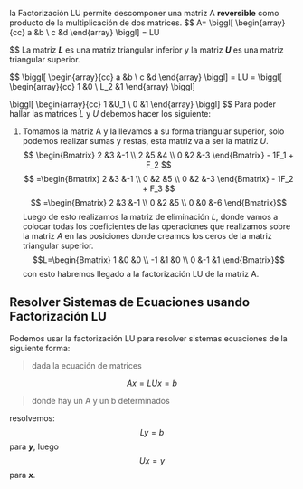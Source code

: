 la Factorización LU permite descomponer una matriz A **reversible** como producto de la multiplicación de dos matrices.
$$
A=
\biggl[
\begin{array}{cc}
a &b \\
c &d
\end{array}
\biggl]
= LU

$$
La matriz ***L*** es una matriz triangular inferior y la matriz ***U*** es una matriz triangular superior.

$$
\biggl[
\begin{array}{cc}
a &b \\
c &d
\end{array}
\biggl]
= LU = 
\biggl[
\begin{array}{cc}
1 &0 \\
L_2 &1
\end{array}
\biggl]

\biggl[
\begin{array}{cc}
1 &U_1 \\
0 &1
\end{array}
\biggl]
$$
Para poder hallar las matrices $L$ y $U$ debemos hacer los siguiente:

1. Tomamos la matriz A y la llevamos a su forma triangular superior, solo podemos realizar sumas y restas, esta matriz va a ser la matriz $U$.
$$
\begin{Bmatrix}
2 &3 &-1 \\
2 &5 &4 \\
0 &2 &-3
\end{Bmatrix} - 1F_1 + F_2 $$
$$
=\begin{Bmatrix}
2 &3 &-1 \\
0 &2 &5 \\
0 &2 &-3
\end{Bmatrix} - 1F_2 + F_3 $$
$$
=\begin{Bmatrix}
2 &3 &-1 \\
0 &2 &5 \\
0 &0 &-6
\end{Bmatrix}$$
	Luego de esto realizamos la matriz de eliminación $L$, donde vamos a colocar todas los coeficientes de las operaciones que realizamos sobre la matriz $A$ en las posiciones donde creamos los ceros de la matriz triangular superior.
	$$L=\begin{Bmatrix}
1 &0 &0 \\
-1 &1 &0 \\
0 &-1 &1
\end{Bmatrix}$$
con esto habremos llegado a la factorización LU de la matriz A.
## Resolver Sistemas de Ecuaciones usando Factorización LU

Podemos usar la factorización LU para resolver sistemas ecuaciones de la siguiente forma:

>dada la ecuación de matrices

$$
Ax = LUx = b
$$
> donde hay un A y un b determinados

resolvemos:
$$ Ly = b $$ para ***y***, luego
$$ Ux = y $$
para ***x***.

